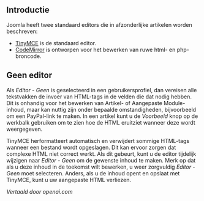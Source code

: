 <!-- Filename: Content_editors / Display title: Contentredacteuren   -->

## Introductie

Joomla heeft twee standaard editors die in afzonderlijke artikelen worden beschreven:

- [TinyMCE](jdocmanual?article=user/editors/tinymce-plugin) is de 
  standaard editor.
- [CodeMirror](jdocmanual?article=user/editors/codemirror-plugin) is ontworpen
  voor het bewerken van ruwe html- en php-broncode.

## Geen editor

Als *Editor - Geen* is geselecteerd in een gebruikersprofiel, dan vereisen alle tekstvakken de invoer van HTML-tags in de velden die dat nodig hebben. Dit is onhandig voor het bewerken van Artikel- of Aangepaste Module-inhoud, maar kan nuttig zijn onder bepaalde omstandigheden, bijvoorbeeld om een PayPal-link te maken. In een artikel kunt u de *Voorbeeld* knop op de werkbalk gebruiken om te zien hoe de HTML eruitziet wanneer deze wordt weergegeven.

TinyMCE herformatteert automatisch en verwijdert sommige HTML-tags wanneer een bestand wordt opgeslagen. Dit kan ervoor zorgen dat complexe HTML niet correct werkt. Als dit gebeurt, kunt u de editor tijdelijk wijzigen naar *Editor - Geen* om de gewenste inhoud te maken. Merk op dat als u deze inhoud in de toekomst wilt bewerken, u weer zorgvuldig *Editor - Geen* moet selecteren. Anders, als u de inhoud opent en opslaat met TinyMCE, kunt u uw aangepaste HTML verliezen.

*Vertaald door openai.com*

